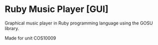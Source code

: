 # Ruby Music Player [GUI]
Graphical music player in Ruby programming language using the GOSU library.

Made for unit COS10009